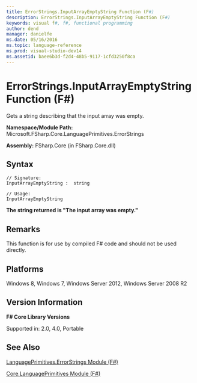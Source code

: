 ```yaml
---
title: ErrorStrings.InputArrayEmptyString Function (F#)
description: ErrorStrings.InputArrayEmptyString Function (F#)
keywords: visual f#, f#, functional programming
author: dend
manager: danielfe
ms.date: 05/16/2016
ms.topic: language-reference
ms.prod: visual-studio-dev14
ms.assetid: baee6b3d-f2d4-48b5-9117-1cfd3250f8ca 
---
```


# ErrorStrings.InputArrayEmptyString Function (F#)

Gets a string describing that the input array was empty.

**Namespace/Module Path:** Microsoft.FSharp.Core.LanguagePrimitives.ErrorStrings

**Assembly:** FSharp.Core (in FSharp.Core.dll)


## Syntax

```
// Signature:
InputArrayEmptyString :  string

// Usage:
InputArrayEmptyString
```

**The string returned is "The input array was empty."**
## Remarks
This function is for use by compiled F# code and should not be used directly.


## Platforms
Windows 8, Windows 7, Windows Server 2012, Windows Server 2008 R2


## Version Information
**F# Core Library Versions**

Supported in: 2.0, 4.0, Portable




## See Also
[LanguagePrimitives.ErrorStrings Module &#40;F&#35;&#41;](LanguagePrimitives.ErrorStrings-Module-%5BFSharp%5D.md)

[Core.LanguagePrimitives Module &#40;F&#35;&#41;](Core.LanguagePrimitives-Module-%5BFSharp%5D.md)


